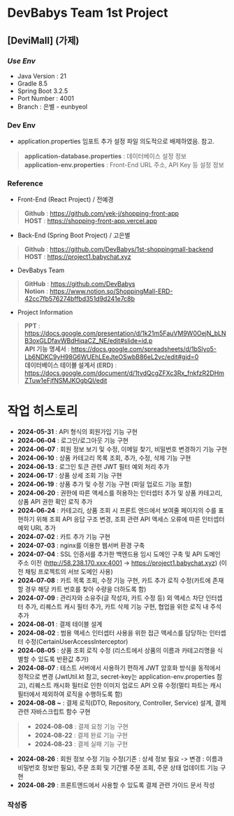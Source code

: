 # DevBabys Team 1st Project
## [DeviMall] (가제)
### *Use Env*
* Java Version : 21
* Gradle 8.5
* Spring Boot 3.2.5
* Port Number : 4001
* Branch : 은별 - eunbyeol

### Dev Env
* application.properties 임포트 추가 설정 파일 의도적으로 배제하였음. 참고.
> **application-database.properties** : 데이터베이스 설정 정보  
> **application-env.properties** : Front-End URL 주소, API Key 등 설정 정보

### Reference
* Front-End (React Project) / 전예경
> **Github** : https://github.com/yek-j/shopping-front-app  
> **HOST** : https://shopping-front-app.vercel.app
* Back-End (Spring Boot Project) / 고은별
> **Github** : https://github.com/DevBabys/1st-shoppingmall-backend  
> **HOST** : https://project1.babychat.xyz
* DevBabys Team
> **GitHub** : https://github.com/DevBabys  
> **Notion** : https://www.notion.so/ShoppingMall-ERD-42cc7fb576274bffbd351d9d241e7c8b
* Project Information
> **PPT** : https://docs.google.com/presentation/d/1k21m5FauVM9W0OejN_bLNB3oxGLDfavWBdHiqaCZ_NE/edit#slide=id.p  
> **API 기능 명세서** : https://docs.google.com/spreadsheets/d/1bSlyo5-Lb6NDKC9yH98G6WUEhLEeJteOSwbB86eL2vc/edit#gid=0  
> **데이터베이스 테이블 설계서 (ERD)** : https://docs.google.com/document/d/1tydQcgZFXc3Rx_fnkfzR2DHmZTuw1eFjfNSMJKOgbQI/edit  


# 작업 히스토리
* **2024-05-31** : API 형식의 회원가입 기능 구현
* **2024-06-04** : 로그인/로그아웃 기능 구현
* **2024-06-07** : 회원 정보 보기 및 수정, 이메일 찾기, 비밀번호 변경하기 기능 구현
* **2024-06-10** : 상품 카테고리 목록 조회, 추가, 수정, 삭제 기능 구현
* **2024-06-13** : 로그인 토큰 관련 JWT 필터 예외 처리 추가
* **2024-06-17** : 상품 상세 조회 기능 구현
* **2024-06-19** : 상품 추가 및 수정 기능 구현 (파일 업로드 기능 포함)
* **2024-06-20** : 권한에 따른 액세스를 허용하는 인터셉터 추가 및 상품 카테고리, 상품 API 권한 확인 로직 추가
* **2024-06-24** : 카테고리, 상품 조회 시 프론트 엔드에서 보여줄 페이지의 수를 표현하기 위해 조회 API 응답 구조 변경, 조회 관련 API 액세스 오류에 따른 인터셉터 예외 URL 추가
* **2024-07-02** : 카트 추가 기능 구현
* **2024-07-03** : nginx를 이용한 웹서버 환경 구축
* **2024-07-04** : SSL 인증서를 추가한 백엔드용 임시 도메인 구축 및 API 도메인 주소 이전 (http://58.238.170.xxx:4001 -> https://project1.babychat.xyz) (이전 채팅 프로젝트의 서브 도메인 사용)
* **2024-07-08** : 카트 목록 조회, 수정 기능 구현, 카트 추가 로직 수정(카트에 존재할 경우 해당 카트 번호를 찾아 수량을 더하도록 함)
* **2024-07-09** : 관리자와 소유주(글 작성자, 카트 수정 등) 외 액세스 차단 인터셉터 추가, 리퀘스트 캐시 필터 추가, 카트 삭제 기능 구현, 협업을 위한 로직 내 주석 추가
* **2024-08-01** : 결제 테이블 설계
* **2024-08-02** : 범용 액세스 인터셉터 사용을 위한 접근 액세스를 담당하는 인터셉터 수정(CertainUserAccessInterceptor)
* **2024-08-05** : 상품 조회 로직 수정 (리스트에서 상품의 이름과 카테고리명을 식별할 수 있도록 반환값 추가)
* **2024-08-07** : 테스트 서버에서 사용하기 편하게 JWT 암호화 방식을 동적에서 정적으로 변경 (JwtUtil.kt 참고, secret-key는 application-env.properties 참고), 리퀘스트 캐시화 필터로 인한 이미지 업로드 API 오류 수정(멀티 파트는 캐시 필터에서 제외하여 로직을 수행하도록 함)
* **2024-08-08 ~** : 결제 로직(DTO, Repository, Controller, Service) 설계, 결제 관련 자바스크립트 함수 구현
> * **2024-08-08** : 결제 요청 기능 구현
> * **2024-08-22** : 결제 완료 기능 구현
> * **2024-08-23** : 결제 실패 기능 구현
* **2024-08-26** : 회원 정보 수정 기능 수정(기존 : 상세 정보 필요 -> 변경 : 이름과 비밀번호 정보만 필요), 주문 조회 및 기간별 주문 조회, 주문 상태 업데이트 기능 구현
* **2024-08-29** : 프론트엔드에서 사용할 수 있도록 결제 관련 가이드 문서 작성

### 작성중